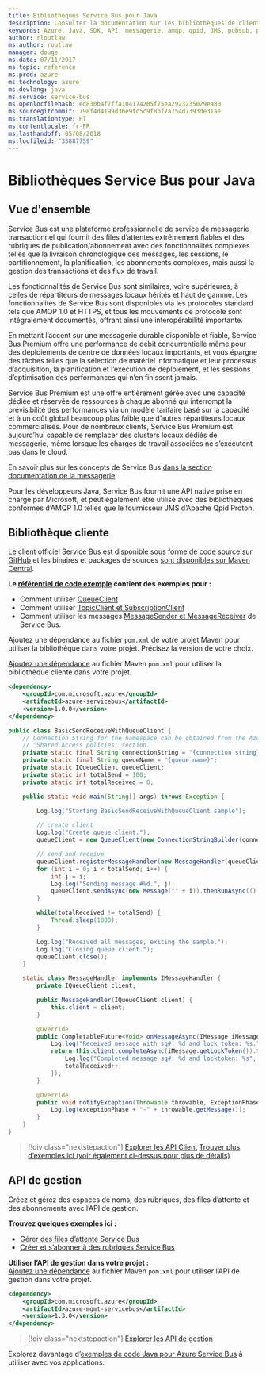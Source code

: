 ```yaml
---
title: Bibliothèques Service Bus pour Java
description: Consulter la documentation sur les bibliothèques de client et de gestion Java pour Service Bus
keywords: Azure, Java, SDK, API, messagerie, amqp, qpid, JMS, pubsub, pub-sub, répartiteur de messages
author: rloutlaw
ms.author: routlaw
manager: douge
ms.date: 07/11/2017
ms.topic: reference
ms.prod: azure
ms.technology: azure
ms.devlang: java
ms.service: service-bus
ms.openlocfilehash: ed830b4f7ffa104174205f75ea2923235029ea80
ms.sourcegitcommit: 798f4d4199d3be9fc5c9f8bf7a754d7393de31ae
ms.translationtype: HT
ms.contentlocale: fr-FR
ms.lasthandoff: 05/08/2018
ms.locfileid: "33887759"
---
```

# <a name="service-bus-libraries-for-java"></a>Bibliothèques Service Bus pour Java

## <a name="overview"></a>Vue d'ensemble

Service Bus est une plateforme professionnelle de service de messagerie transactionnel qui fournit des files d’attentes extrêmement fiables et des rubriques de publication/abonnement avec des fonctionnalités complexes telles que la livraison chronologique des messages, les sessions, le partitionnement, la planification, les abonnements complexes, mais aussi la gestion des transactions et des flux de travail.

Les fonctionnalités de Service Bus sont similaires, voire supérieures, à celles de répartiteurs de messages locaux hérités et haut de gamme. Les fonctionnalités de Service Bus sont disponibles via les protocoles standard tels que AMQP 1.0 et HTTPS, et tous les mouvements de protocole sont intégralement documentés, offrant ainsi une interopérabilité importante. 

En mettant l’accent sur une messagerie durable disponible et fiable, Service Bus Premium offre une performance de débit concurrentielle même pour des déploiements de centre de données locaux importants, et vous épargne des tâches telles que la sélection de matériel informatique et leur processus d’acquisition, la planification et l’exécution de déploiement, et les sessions d’optimisation des performances qui n’en finissent jamais. 

Service Bus Premium est une offre entièrement gérée avec une capacité dédiée et réservée de ressources à chaque abonné qui interrompt la prévisibilité des performances via un modèle tarifaire basé sur la capacité et à un coût global beaucoup plus faible que d’autres répartiteurs locaux commercialisés. Pour de nombreux clients, Service Bus Premium est aujourd’hui capable de remplacer des clusters locaux dédiés de messagerie, même lorsque les charges de travail associées ne s’exécutent pas dans le cloud. 

En savoir plus sur les concepts de Service Bus [dans la section documentation de la messagerie](https://docs.microsoft.com/azure/service-bus-messaging/) 

Pour les développeurs Java, Service Bus fournit une API native prise en charge par Microsoft, et peut également être utilisé avec des bibliothèques conformes d’AMQP 1.0 telles que le fournisseur JMS d’Apache Qpid Proton.

## <a name="client-library"></a>Bibliothèque cliente

Le client officiel Service Bus est disponible sous [forme de code source sur GitHub](https://github.com/azure/azure-service-bus-java) et les binaires et packages de sources [sont disponibles sur Maven Central](http://search.maven.org/#search%7Cga%7C1%7Ca%3A%22azure-servicebus%22).

**Le [référentiel de code exemple](https://github.com/Azure/azure-service-bus/blob/master/samples/Java/) contient des exemples pour :**
* Comment utiliser [QueueClient](https://github.com/Azure/azure-service-bus/blob/master/samples/Java/src/com/microsoft/azure/servicebus/samples/BasicSendReceiveWithQueueClient.java)
* Comment utiliser [TopicClient et SubscriptionClient](https://github.com/Azure/azure-service-bus/blob/master/samples/Java/src/com/microsoft/azure/servicebus/samples/BasicSendReceiveWithTopicSubscriptionClient.java)
* Comment utiliser les messages [MessageSender et MessageReceiver](https://github.com/Azure/azure-service-bus/blob/master/samples/Java/src/com/microsoft/azure/servicebus/samples/SendReceiveWithMessageSenderReceiver.java) de Service Bus.

Ajoutez une dépendance au fichier `pom.xml` de votre projet Maven pour utiliser la bibliothèque dans votre projet. Précisez la version de votre choix.

[Ajoutez une dépendance](https://maven.apache.org/guides/getting-started/index.html#How_do_I_use_external_dependencies) au fichier Maven `pom.xml` pour utiliser la bibliothèque cliente dans votre projet.

```XML
<dependency>
    <groupId>com.microsoft.azure</groupId>
    <artifactId>azure-servicebus</artifactId>
    <version>1.0.0</version>
</dependency>
```

```java
public class BasicSendReceiveWithQueueClient {
    // Connection String for the namespace can be obtained from the Azure portal under the
    // 'Shared Access policies' section.
    private static final String connectionString = "{connection string}";
    private static final String queueName = "{queue name}";
    private static IQueueClient queueClient;
    private static int totalSend = 100;
    private static int totalReceived = 0;

    public static void main(String[] args) throws Exception {

        Log.log("Starting BasicSendReceiveWithQueueClient sample");

        // create client
        Log.log("Create queue client.");
        queueClient = new QueueClient(new ConnectionStringBuilder(connectionString, queueName), ReceiveMode.PeekLock);

        // send and receive
        queueClient.registerMessageHandler(new MessageHandler(queueClient), new MessageHandlerOptions(1, false, Duration.ofMinutes(1)));
        for (int i = 0; i < totalSend; i++) {
            int j = i;
            Log.log("Sending message #%d.", j);
            queueClient.sendAsync(new Message("" + i)).thenRunAsync(() -> { Log.log("Sent message #%d.", j);});
        }

        while(totalReceived != totalSend) {
            Thread.sleep(1000);
        }

        Log.log("Received all messages, exiting the sample.");
        Log.log("Closing queue client.");
        queueClient.close();
    }

    static class MessageHandler implements IMessageHandler {
        private IQueueClient client;

        public MessageHandler(IQueueClient client) {
            this.client = client;
        }

        @Override
        public CompletableFuture<Void> onMessageAsync(IMessage iMessage) {
            Log.log("Received message with sq#: %d and lock token: %s.", iMessage.getSequenceNumber(), iMessage.getLockToken());
            return this.client.completeAsync(iMessage.getLockToken()).thenRunAsync(() -> {
                Log.log("Completed message sq#: %d and locktoken: %s", iMessage.getSequenceNumber(), iMessage.getLockToken());
                totalReceived++;
            });
        }

        @Override
        public void notifyException(Throwable throwable, ExceptionPhase exceptionPhase) {
            Log.log(exceptionPhase + "-" + throwable.getMessage());
        }
    }
}
```

> [!div class="nextstepaction"]
> [Explorer les API Client](/java/api/overview/azure/servicebus/client)
> [Trouver plus d’exemples ici (voir également ci-dessus pour plus de détails)](https://github.com/Azure/azure-service-bus/blob/master/samples/Java/)

## <a name="management-api"></a>API de gestion

Créez et gérez des espaces de noms, des rubriques, des files d’attente et des abonnements avec l’API de gestion.

**Trouvez quelques exemples ici :**
* [Gérer des files d’attente Service Bus](https://github.com/Azure-Samples/service-bus-java-manage-queue-with-basic-features)
* [Créer et s’abonner à des rubriques Service Bus](https://github.com/Azure-Samples/service-bus-java-manage-publish-subscribe-with-basic-features)

**Utiliser l’API de gestion dans votre projet :**
\
[Ajoutez une dépendance](https://maven.apache.org/guides/getting-started/index.html#How_do_I_use_external_dependencies) au fichier Maven `pom.xml` pour utiliser l’API de gestion dans votre projet.  

```XML
<dependency>
    <groupId>com.microsoft.azure</groupId>
    <artifactId>azure-mgmt-servicebus</artifactId>
    <version>1.3.0</version>
</dependency>
```

> [!div class="nextstepaction"]
> [Explorer les API de gestion](/java/api/overview/azure/servicebus/management)

Explorez davantage d’[exemples de code Java pour Azure Service Bus](https://azure.microsoft.com/resources/samples/?platform=java&term=bus) à utiliser avec vos applications.
